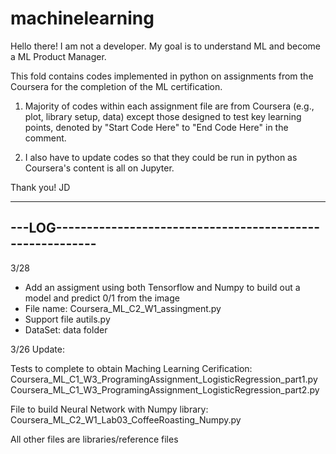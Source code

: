 # machinelearning

Hello there! 
I am not a developer. My goal is to understand ML and become a ML Product Manager. 

This fold contains codes implemented in python on assignments from the Coursera for the completion of the ML certification. 

1) Majority of codes within each assignment file are from Coursera (e.g., plot, library setup, data) except those designed to test key learning points, denoted by "Start Code Here" to "End Code Here" in the comment.

2) I also have to update codes so that they could be run in python as Coursera's content is all on Jupyter. 

Thank you!
JD

---------------------------------------------------------------
---LOG---------------------------------------------------------
---------------------------------------------------------------

3/28
- Add an assigment using both Tensorflow and Numpy to build out a model and predict 0/1 from the image
- File name: Coursera_ML_C2_W1_assingment.py
- Support file autils.py 
- DataSet: data folder


3/26 Update: 

Tests to complete to obtain Maching Learning Cerification: 
Coursera_ML_C1_W3_ProgramingAssignment_LogisticRegression_part1.py 
Coursera_ML_C1_W3_ProgramingAssignment_LogisticRegression_part2.py

File to build Neural Network with Numpy library:
Coursera_ML_C2_W1_Lab03_CoffeeRoasting_Numpy.py

All other files are libraries/reference files
